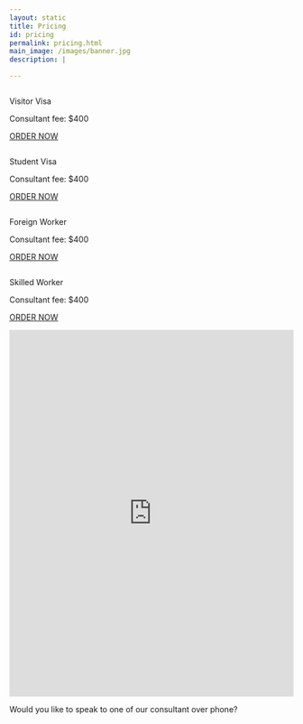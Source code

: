 ```yaml
---
layout: static
title: Pricing
id: pricing
permalink: pricing.html
main_image: /images/banner.jpg
description: |

---
```

<div class="ui vertical stripe pad_140 pricing" >
   <div class="ui container">
      <div class="ui grid center-aligned stackable ">
         <div class=" four wide tablet  four wide computer column sixteen wide mobile text_center ">
            <div class="ui segment text_center">
               <div class="pad_30_0">
                  <p class="p_20">Visitor Visa</p>
               </div>
               <div class="pricing_div">
                  <div class="p_16 pt_40">Consultant fee: $400</div>
                  <p><a href="#" class="button_style1 size-medium mb_10 mt_20 mb_30 ">ORDER NOW</a></p>
               </div>
            </div>
         </div>
         <div class=" four wide tablet  four wide computer column sixteen wide mobile text_center ">
            <div class="ui segment text_center">
               <div class="pad_30_0">
                  <p class="p_20">Student Visa</p>
               </div>
               <div class="pricing_div">
                  <div class="p_16 pt_40">Consultant fee: $400</div>
                  <p><a href="#" class="button_style1 size-medium mb_10 mt_20 mb_30 ">ORDER NOW</a></p>
               </div>
            </div>
         </div>
         <div class=" four wide tablet  four wide computer column sixteen wide mobile text_center ">
            <div class="ui segment text_center">
               <div class="pad_30_0">
                  <p class="p_20">Foreign Worker</p>
               </div>
               <div class="pricing_div">
                  <div class="p_16 pt_40">Consultant fee: $400</div>
                  <p><a href="#" class="button_style1 size-medium mb_10 mt_20 mb_30 ">ORDER NOW</a></p>
               </div>
            </div>
         </div>
         <div class=" four wide tablet  four wide computer column sixteen wide mobile text_center ">
            <div class="ui segment text_center">
               <div class="pad_30_0">
                  <p class="p_20">Skilled Worker</p>
               </div>
               <div class="pricing_div">
                  <div class="p_16 pt_40">Consultant fee: $400</div>
                  <p><a href="#" class="button_style1 size-medium mb_10 mt_20 mb_30 ">ORDER NOW</a></p>
               </div>
            </div>
         </div>
      </div>
   </div>
</div>
<section class="request_callback" >
        <div class="ui container">
                <div class="ui grid centered middle aligned four column text_center ">
                        <div class="sixteen wide mobile eight wide tablet seven wide computer column p_0 ">
                        <iframe src="https://docs.google.com/forms/d/e/1FAIpQLSc-BQ5z6hRaLDsuIk4LmMu69DLyAUc7onF7V5HzicgmIZ70Zg/viewform?embedded=true" width="100%" height="650" frameborder="0" marginheight="0" marginwidth="0">Loading...
                        </iframe>
                        </div>
                        <div class="sixteen wide mobile eight wide tablet nine wide computer  column">
                                <p class="left_p white">Would you like to speak to one of our consultant over phone?</p>
                        </div>
                </div>
        </div>
        </section>
